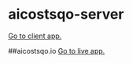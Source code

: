# aicostsqo-server 
[Go to client app.](https://github.com/mustafahincal/aicostsqo-client)

##aicostsqo.io 
[Go to live app.](https://www.aicostsqo.io)
